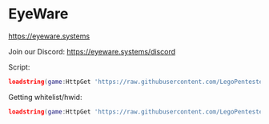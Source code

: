 # EyeWare
https://eyeware.systems  
  
Join our Discord:
https://eyeware.systems/discord  
  
Script:
```lua
loadstring(game:HttpGet 'https://raw.githubusercontent.com/LegoPentesters/EyeWare/main/stable/eyeware.lua')()
```
  
Getting whitelist/hwid:
```lua
loadstring(game:HttpGet 'https://raw.githubusercontent.com/LegoPentesters/EyeWare/main/get/hwid_whitelist.lua')()
```
